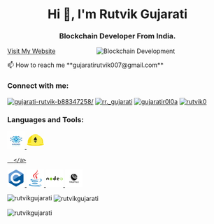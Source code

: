 
<h1 align="center">Hi 👋, I'm Rutvik Gujarati</h1>
<h3 align="center">Blockchain Developer From India.</h3>

<img align="right" alt="Blockchain Development" width="300" src="https://cdn.dribbble.com/users/948461/screenshots/6841855/the_blockchain_animation_laurentiulunic.gif" alt="">

<link rel="stylesheet" href="styel.css">

<body>
    <a href="https://rutvik-gujarati.netlify.app" class="button">Visit My Website</a>
  </body>

<p>
📫 How to reach me **gujaratirutvik007@gmail.com**
</p>



<h3 align="left">Connect with me:</h3>
<p align="left">
  <a href="https://linkedin.com/in/gujarati-rutvik-b88347258/" target="blank"
    ><img
      align="center"
      src="https://raw.githubusercontent.com/rahuldkjain/github-profile-readme-generator/master/src/images/icons/Social/linked-in-alt.svg"
      alt="gujarati-rutvik-b88347258/"
      height="30"
      width="40"
  /></a>
  <a href="https://instagram.com/rr._gujarati" target="blank"
    ><img
      align="center"
      src="https://raw.githubusercontent.com/rahuldkjain/github-profile-readme-generator/master/src/images/icons/Social/instagram.svg"
      alt="rr._gujarati"
      height="30"
      width="40"
  /></a>
  <a href="https://auth.geeksforgeeks.org/user/gujaratir0l0a" target="blank"
    ><img
      align="center"
      src="https://raw.githubusercontent.com/rahuldkjain/github-profile-readme-generator/master/src/images/icons/Social/geeks-for-geeks.svg"
      alt="gujaratir0l0a"
      height="30"
      width="40"
  /></a>
  <a href="https://discord.gg/rutvik0" target="blank"
    ><img
      align="center"
      src="https://raw.githubusercontent.com/rahuldkjain/github-profile-readme-generator/master/src/images/icons/Social/discord.svg"
      alt="rutvik0"
      height="30"
      width="40"
  /></a>
</p>

<h3 align="left">Languages and Tools:</h3>
<p align="left">
    <a href="" target="_blank" rel="noreferrer">
        <img
          src="blockchain1_adobe_express.svg"
          alt="Blockchain"
          width="40"
          height="40"
        />
      </a>
      <a href="" target="_blank" rel="noreferrer">
        <img src="hardhat_adobe_express.svg"  alt="Hardhat"
        alt="Hardhat"
        width="40"
        height="40">

      </a>
  <a href="https://www.cprogramming.com/" target="_blank" rel="noreferrer">
    <img
      src="https://raw.githubusercontent.com/devicons/devicon/master/icons/c/c-original.svg"
      alt="c"
      width="40"
      height="40"
    />
  </a>
  <a href="https://www.java.com" target="_blank" rel="noreferrer">
    <img
      src="https://raw.githubusercontent.com/devicons/devicon/master/icons/java/java-original.svg"
      alt="java"
      width="40"
      height="40"
    />
  </a>

  <a href="https://nodejs.org" target="_blank" rel="noreferrer">
    <img
      src="https://raw.githubusercontent.com/devicons/devicon/master/icons/nodejs/nodejs-original-wordmark.svg"
      alt="nodejs"
      width="40"
      height="40"
    />
  </a href="https://www.bing.com/ck/a?!&&p=3578133ee757c512JmltdHM9MTY5MDMyOTYwMCZpZ3VpZD0yYzkwYTcyMC1iYzI2LTYwMzctMDQwOS1iNTQ0YmQ4ZTYxZWEmaW5zaWQ9NTIwNA&ptn=3&hsh=3&fclid=2c90a720-bc26-6037-0409-b544bd8e61ea&psq=truffle+&u=a1aHR0cHM6Ly90cnVmZmxlc3VpdGUuY29tL3RydWZmbGUv&ntb=1 target="_blank" rel="noreferrer">
  <img src="truffle_adobe_express.svg" alt="truffle"
  width="40"
  height="40"/>
  <a/>
</p>

<p>
  <img
    align="left"
    src="https://github-readme-stats.vercel.app/api/top-langs?username=rutvikgujarati&show_icons=true&locale=en&layout=compact"
    alt="rutvikgujarati"
  />
</p>

<p>
  &nbsp;<img
    align="center"
    src="https://github-readme-stats.vercel.app/api?username=rutvikgujarati&show_icons=true&locale=en"
    alt="rutvikgujarati"
  />
</p>

<p>
  <img
    align="center"
    src="https://github-readme-streak-stats.herokuapp.com/?user=rutvikgujarati&"
    alt="rutvikgujarati"
  />
</p>
